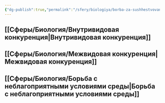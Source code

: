 ```yaml
---
{"dg-publish":true,"permalink":"/sfery/biologiya/borba-za-sushhestvovanie/"}
---
```


## [[Сферы/Биология/Внутривидовая конкуренция\|Внутривидовая конкуренция]]
## [[Сферы/Биология/Межвидовая конкуренция\|Межвидовая конкуренция]]
## [[Сферы/Биология/Борьба с неблагоприятными условиями среды\|Борьба с неблагоприятными условиями среды]]